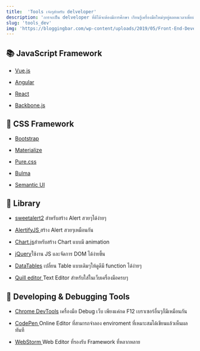 ```yaml
---
title:  'Tools เจ๋งๆสำหรับ delveloper'
description: 'การจะเป็น delveloper ที่ดีได้จะต้องมีการศึกษา เรียนรู้เครื่องมือใหม่ๆอยู่ตลอดเวลาเพื่อนำมาเลือกใช้พัฒนาเว็บแอปพลิเคชั่น หรือแอปพลิเคชั่นต่างๆได้อย่างเหมาะสมกันงาน ดังนั้นเราจึงรวม Tools ที่ดีๆไว้ให้นักพัฒนาได้เรียนรู้กัน'
slug: 'tools_dev'
img: 'https://bloggingbar.com/wp-content/uploads/2019/05/Front-End-Development-Tools.jpg'
---
```


## 📚 JavaScript Framework

- [Vue.js](https://vuejs.org/)

- [Angular](https://angular.io/)

- [React](https://reactjs.org/)

- [Backbone.js](https://backbonejs.org/?fbclid=IwAR2relldIOyX9SqW0BfHcL-wNJOjhoskZbBuNx8bgEJOnGk2ySDVT7rNWJ4#)


## 🎨 CSS Framework

- [Bootstrap](https://getbootstrap.com/)

- [Materialize](https://materializecss.com/)

- [Pure.css](https://purecss.io/)

- [Bulma](https://bulma.io/)

- [Semantic UI](https://semantic-ui.com/?fbclid=IwAR3phQNP5KpDGRG9cQDnm2YYolK_miHwak6z_2EF5DyTZqdQhma9_frTKG8)


## 📖 Library

- [sweetalert2](https://sweetalert2.github.io/?fbclid=IwAR07Zq7Y6RPZLHcbVkeGYgjI7fGgyWlcWiipO3IBRK0N3yHW2qWVj-rnu0A) สำหรับสร้าง Alert สวยๆได้ง่ายๆ

- [AlertifyJS ](https://alertifyjs.com/) สร้าง Alert สวยๆเหมือนกัน

- [Chart.js](https://www.chartjs.org/?fbclid=IwAR2SjIecusW6WFEIHEbB0cDZmtGA-92GYacnv_5-9PFLhs92GweRggEaczY)สำหรับสร้าง Chart แบบมี animation

- [jQuery](https://jquery.com/)ใช้งาน JS และจัดการ DOM ได้ง่ายขึ้น

- [DataTables](http://fredsarmento.me/frontend-tools/?fbclid=IwAR2u2004oZ__D5kWMtiMSwWGXU_ShB15Fjvj1w_LtdLQEZB8lJVEeSvTfe8) เปลี่ยน Table แบบเดิมๆให้ดูดีมี function ได้ง่ายๆ

- [Quill editor ](https://quilljs.com/) Text Editor สำหรับใส่ในเว็บเครื่องมือครบๆ

## 🧰 Developing & Debugging Tools

- [Chrome DevTools](https://developers.google.com/web/tools/chrome-devtools) เครื่องมือ Debug เว็บ เพียงแค่กด F12 เบราเซอร์อื่นๆก็มีเหมือนกัน

- [CodePen ](https://codepen.io/) Online Editor ที่สามารถจำลอง enviroment ที่เหมาะสมได้เขียนแล้วเห็นผลทันที

- [WebStorm ](https://www.jetbrains.com/) Web Editor ที่รองรับ Framework ที่หลากหลาย